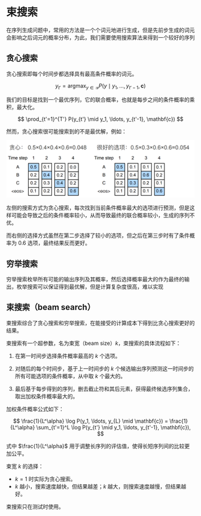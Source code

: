 # 束搜索

在序列生成问题中，常用的方法是一个个词元地进行生成，但是先前步生成的词元会影响之后词元的概率分布，为此，我们需要使用搜索算法来得到一个较好的序列

## 贪心搜索

贪心搜索即每个时间步都选择具有最高条件概率的词元。

$$
y_{t'} = \operatorname*{argmax}_{y \in \mathcal{Y}} P(y \mid y_1, \ldots, y_{t'-1}, \mathbf{c})
$$

我们的目标是找到一个最优序列，它的联合概率，也就是每步之间的条件概率的乘积，最大化。

$$
\prod_{t'=1}^{T'} P(y_{t'} \mid y_1, \ldots, y_{t'-1}, \mathbf{c})
$$

然而，贪心搜索很可能搜索到的不是最优解，例如：

![](../images/rnn/Greedy_or_not.png)

左侧的搜索方式为贪心搜索，每次找到当前条件概率最大的选项进行预测，但是这样可能会导致之后的条件概率较小，从而导致最终的联合概率较小，生成的序列不优。

而右侧的选择方式虽然在第二步选择了较小的选项，但之后在第三步时有了条件概率为 0.6 选项，最终结果反而更好。

## 穷举搜索

穷举搜索枚举所有可能的输出序列及其概率，然后选择概率最大的作为最终的输出，枚举搜索可以保证得到最优解，但是计算复杂度很高，难以实现

## 束搜索（beam search）

束搜索综合了贪心搜索和穷举搜索，在能接受的计算成本下得到比贪心搜索更好的结果。

束搜索有一个超参数，名为束宽（beam size）$k$，束搜索的具体流程如下：

1. 在第一时间步选择条件概率最高的 $k$ 个选项。

2. 对随后的每个时间步，基于上一时间步的 $k$ 个候选输出序列预测这一时间步的所有可能选项的条件概率，从中取 $k$ 个最大的。

3. 最后基于每步得到的序列，删去截止符和其后元素，获得最终候选序列集合，取出加权条件概率最大的。

加权条件概率公式如下：

$$
\frac{1}{L^\alpha} \log P(y_1, \ldots, y_{L} \mid \mathbf{c}) = \frac{1}{L^\alpha} \sum_{t'=1}^L \log P(y_{t'} \mid y_1, \ldots, y_{t'-1}, \mathbf{c}),
$$

式中 $\frac{1}{L^\alpha}$ 用于调整长序列的评估值，使得长短序列间的比较更加公平。

束宽 $k$ 的选择：

- $k=1$ 时实际为贪心搜索。
- $k$ 越小，搜索速度越快，但结果越差；$k$ 越大，则搜索速度越慢，但结果越好。

束搜索只在测试时使用。
